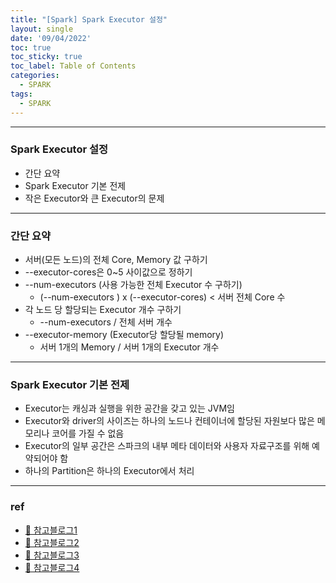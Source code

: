 ```yaml
---
title: "[Spark] Spark Executor 설정"
layout: single
date: '09/04/2022'
toc: true
toc_sticky: true
toc_label: Table of Contents
categories:
  - SPARK
tags:
  - SPARK
---
```


---
### Spark Executor 설정
* 간단 요약
* Spark Executor 기본 전제
* 작은 Executor와 큰 Executor의 문제

---

### 간단 요약
* 서버(모든 노드)의 전체 Core, Memory 값 구하기
* --executor-cores은 0~5 사이값으로 정하기
* --num-executors (사용 가능한 전체 Executor 수 구하기)
  * (--num-executors ) x (--executor-cores) < 서버 전체 Core 수
* 각 노드 당 할당되는 Executor 개수 구하기
  * --num-executors / 전체 서버 개수
* --executor-memory (Executor당 할당될 memory)
  * 서버 1개의 Memory / 서버 1개의 Executor 개수

---

### Spark Executor 기본 전제
* Executor는 캐싱과 실행을 위한 공간을 갖고 있는 JVM임
* Executor와 driver의 사이즈는 하나의 노드나 컨테이너에 할당된 자원보다 많은 메모리나 코어를 가질 수 없음
* Executor의 일부 공간은 스파크의 내부 메타 데이터와 사용자 자료구조를 위해 예약되어야 함
* 하나의 Partition은 하나의 Executor에서 처리

---

### ref
* [🔗 참고블로그1](https://jaemunbro.github.io/posts/spark-config-executors/)
* [🔗 참고블로그2](https://wooono.tistory.com/120)
* [🔗 참고블로그3](https://gritmind.blog/2020/10/16/spark_tune/)
* [🔗 참고블로그4](https://m.blog.naver.com/gyrbsdl18/220880041737)

